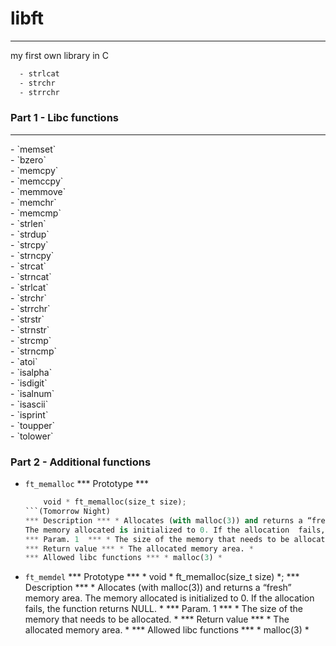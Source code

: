 # libft
<hr>
my first own library in C

``` html
  - strlcat
  - strchr
  - strrchr
 ```

### Part 1 - Libc functions
<hr>
  - `memset`<br />
  - `bzero`<br />
  - `memcpy`<br />
  - `memccpy`<br />
  - `memmove`<br />
  - `memchr`<br />
  - `memcmp`<br />
  - `strlen`<br />
  - `strdup`<br />
  - `strcpy`<br />
  - `strncpy`<br />
  - `strcat`<br />
  - `strncat`<br />
  - `strlcat`<br />
  - `strchr`<br />
  - `strrchr`<br />
  - `strstr`<br />
  - `strnstr`<br />
  - `strcmp`<br />
  - `strncmp`<br />
  - `atoi`<br />
  - `isalpha`<br />
  - `isdigit`<br />
  - `isalnum`<br />
  - `isascii`<br />
  - `isprint`<br />
  - `toupper`<br />
  - `tolower`<br />

### Part 2 - Additional functions

  - `ft_memalloc`
    *** Prototype ***
    ```python
        void * ft_memalloc(size_t size);
    ```(Tomorrow Night)
    *** Description *** * Allocates (with malloc(3)) and returns a “fresh” memory area.
    The memory allocated is initialized to 0. If the allocation  fails, the function returns NULL. *
    *** Param. 1  *** * The size of the memory that needs to be allocated. *
    *** Return value *** * The allocated memory area. *
    *** Allowed libc functions *** * malloc(3) *
  - `ft_memdel`
    *** Prototype *** * void * ft_memalloc(size_t size) *;
    *** Description *** * Allocates (with malloc(3)) and returns a “fresh” memory area.
    The memory allocated is initialized to 0. If the allocation  fails, the function returns NULL. *
    *** Param. 1  *** * The size of the memory that needs to be allocated. *
    *** Return value *** * The allocated memory area. *
    *** Allowed libc functions *** * malloc(3) *
    
  
  
